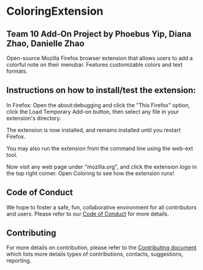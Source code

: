 # ColoringExtension
Team 10 Add-On Project by Phoebus Yip, Diana Zhao, Danielle Zhao
---
Open-source Mozilla Firefox browser extension that allows users to add a colorful note on their menubar. Features customizable colors and text formats. 

## Instructions on how to install/test the extension: 

In Firefox: Open the about:debugging and click the "This Firefox" option, click the Load Temporary Add-on button, then select any file in your extension's directory.

The extension is now installed, and remains installed until you restart Firefox.

You may also run the extension from the command line using the web-ext tool.

Now visit any web page under "mozilla.org", and click the extension logo in the top right corner. Open Coloring to see how the extension runs!

## Code of Conduct

We hope to foster a safe, fun, collaborative environment for all contributors and users. Please refer to our [Code of Conduct](https://github.com/ossd-s23/Coloring/blob/main/CODE_OF_CONDUCT.md) for more details.

## Contributing

For more details on contribution, please refer to the [Contributing document](https://github.com/ossd-s23/Coloring/blob/main/CONTRIBUTING.md) which lists more details types of contributions, contacts, suggestions, reporting.




